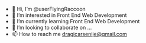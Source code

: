 - 👋 Hi, I’m @userFlyingRaccoon
- 👀 I’m interested in Front End Web Development
- 🌱 I’m currently learning Front End Web Development
- 💞️ I’m looking to collaborate on ...
- 📫 How to reach me dragicarsenije@gmail.com

<!---
userFlyingRaccoon/userFlyingRaccoon is a ✨ special ✨ repository because its `README.md` (this file) appears on your GitHub profile.
You can click the Preview link to take a look at your changes.
--->
